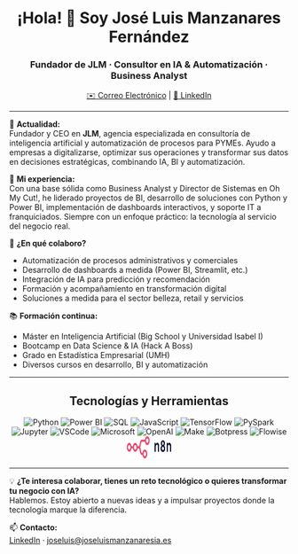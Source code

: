 <h1 align="center">¡Hola! 👋 Soy José Luis Manzanares Fernández</h1>
<h3 align="center">Fundador de JLM · Consultor en IA & Automatización · Business Analyst</h3>
<p align="center">
  <a href="mailto:joseluis@joseluismanzanaresia.es">✉️ Correo Electrónico</a> |
  <a href="https://www.linkedin.com/in/joselumf">🔗 LinkedIn</a>
</p>

---

🚀 **Actualidad:**  
Fundador y CEO en **JLM**, agencia especializada en consultoría de inteligencia artificial y automatización de procesos para PYMEs. Ayudo a empresas a digitalizarse, optimizar sus operaciones y transformar sus datos en decisiones estratégicas, combinando IA, BI y automatización.

🔎 **Mi experiencia:**  
Con una base sólida como Business Analyst y Director de Sistemas en Oh My Cut!, he liderado proyectos de BI, desarrollo de soluciones con Python y Power BI, implementación de dashboards interactivos, y soporte IT a franquiciados. Siempre con un enfoque práctico: la tecnología al servicio del negocio real.

🤝 **¿En qué colaboro?**  
- Automatización de procesos administrativos y comerciales  
- Desarrollo de dashboards a medida (Power BI, Streamlit, etc.)  
- Integración de IA para predicción y recomendación  
- Formación y acompañamiento en transformación digital  
- Soluciones a medida para el sector belleza, retail y servicios

📚 **Formación continua:**  
- Máster en Inteligencia Artificial (Big School y Universidad Isabel I)  
- Bootcamp en Data Science & IA (Hack A Boss)  
- Grado en Estadística Empresarial (UMH)  
- Diversos cursos en desarrollo, BI y automatización

---

<h2 align="center">Tecnologías y Herramientas</h2>
<p align="center">
  <img src="https://www.vectorlogo.zone/logos/python/python-ar21.svg" alt="Python" width="80" height="40"/>
  <img src="https://www.vectorlogo.zone/logos/microsoft_powerbi/microsoft_powerbi-ar21.svg" alt="Power BI" width="80" height="40"/>
  <img src="https://www.vectorlogo.zone/logos/mysql/mysql-ar21.svg" alt="SQL" width="80" height="40"/>
  <img src="https://www.vectorlogo.zone/logos/javascript/javascript-ar21.svg" alt="JavaScript" width="80" height="40"/>
  <img src="https://www.vectorlogo.zone/logos/tensorflow/tensorflow-ar21.svg" alt="TensorFlow" width="80" height="40"/>
  <img src="https://www.vectorlogo.zone/logos/apache_spark/apache_spark-ar21.svg" alt="PySpark" width="80" height="40"/>
  <img src="https://www.vectorlogo.zone/logos/jupyter/jupyter-ar21.svg" alt="Jupyter" width="80" height="40"/>
  <img src="https://www.vectorlogo.zone/logos/visualstudio_code/visualstudio_code-ar21.svg" alt="VSCode" width="80" height="40"/>
  <img src="https://www.vectorlogo.zone/logos/microsoft/microsoft-ar21.svg" alt="Microsoft" width="80" height="40"/>
  <img src="https://www.vectorlogo.zone/logos/openai/openai-ar21.svg" alt="OpenAI" width="80" height="40"/>
  <img src="https://www.vectorlogo.zone/logos/make_com/make_com-ar21.svg" alt="Make" width="80" height="40"/>
  <img src="https://cdn.worldvectorlogo.com/logos/botpress.svg" alt="Botpress" width="80" height="40"/>
  <img src="https://flowiseai.com/images/logo.png" alt="Flowise" width="80" height="40"/>
  <img src="https://raw.githubusercontent.com/n8n-io/n8n/main/assets/n8n-logo.png" alt="n8n" width="80" height="40"/>
</p>

---

💡 **¿Te interesa colaborar, tienes un reto tecnológico o quieres transformar tu negocio con IA?**  
Hablemos. Estoy abierto a nuevas ideas y a impulsar proyectos donde la tecnología marque la diferencia.

📫 **Contacto:**  
[LinkedIn](https://www.linkedin.com/in/joselumf) · joseluis@joseluismanzanaresia.es
